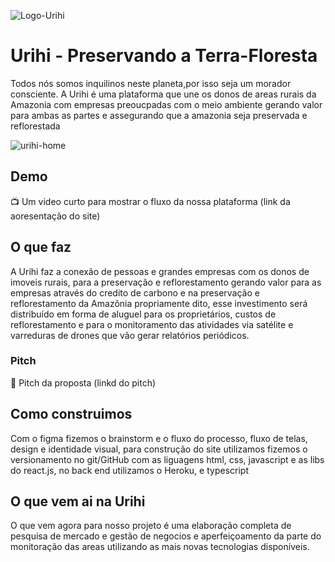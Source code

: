 ![Logo-Urihi](https://user-images.githubusercontent.com/80185325/166112768-5d2c1347-a270-496a-93fc-9df6c609b91c.png)

# Urihi - Preservando a Terra-Floresta
Todos nós somos inquilinos neste planeta,por isso seja um morador consciente.
A Urihi é uma plataforma que une os donos de areas rurais da Amazonia com empresas preoucpadas com o meio ambiente gerando valor para ambas as partes e assegurando que 
a amazonia seja preservada e reflorestada

![urihi-home](https://user-images.githubusercontent.com/80185325/166113062-0b4a568b-d5b2-4be1-8b76-1c28703abd96.png)

## Demo

📺 Um video curto para mostrar o fluxo da nossa plataforma (link da aoresentação do site)

## O que faz
A Urihi faz a conexão de pessoas e grandes empresas com os donos de imoveis rurais, para a preservação e reflorestamento gerando valor para as empresas através do credito de carbono e na preservação e reflorestamento da Amazônia propriamente dito, esse investimento será distribuído em forma de aluguel para os proprietários, custos de reflorestamento e para o monitoramento das atividades via satélite e varreduras de drones que vão gerar relatórios periódicos.


### Pitch

💼 Pitch da proposta (linkd do pitch)

## Como construimos
Com o figma fizemos o brainstorm e o fluxo do processo, fluxo de telas, design e identidade visual, para construção do site utilizamos fizemos o versionamento no git/GitHub com as liguagens html, css, javascript e as libs do react.js, no back end utilizamos o Heroku, e typescript

## O que vem ai na Urihi
O que vem agora para nosso projeto é uma elaboração completa de pesquisa de mercado e gestão de negocios e aperfeiçoamento da parte do monitoração das areas utilizando as mais novas tecnologias disponíveis.
